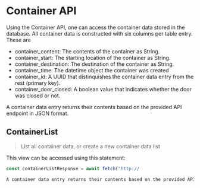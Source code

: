 # Container API

Using the Container API, one can access the container data stored in the database. All container data is constructed with six columns per table entry. These are

- container_content: The contents of the container as String.
- container_start: The starting location of the container as String.
- container_destination: The destination of the container as String.
- container_time: The datetime object the container was created
-  container_id: A UUID that distinquishes the container data entry from the rest (primary key).
- container_door_closed: A boolean value that indicates whether the door was closed or not.

A container data entry returns their contents based on the provided API endpoint in JSON format. 

## ContainerList

> List all container data, or create a new container data list

This view can be accessed using this statement:

```js
const containerListResponse = await fetch("http://

A container data entry returns their contents based on the provided API endpoint in JSON format. 
